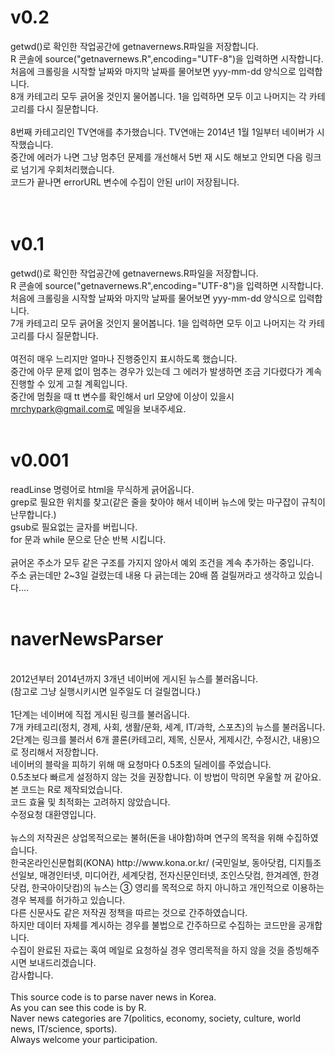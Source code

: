 # v0.2<br>
getwd()로 확인한 작업공간에 getnavernews.R파일을 저장합니다.<br>
R 콘솔에 source("getnavernews.R",encoding="UTF-8")을 입력하면 시작합니다.<br>
처음에 크롤링을 시작할 날짜와 마지막 날짜를 물어보면 yyy-mm-dd 양식으로 입력합니다.<br>
8개 카테고리 모두 긁어올 것인지 물어봅니다. 1을 입력하면 모두 이고 나머지는 각 카테고리를 다시 질문합니다.<br>
<br>
8번째 카테고리인 TV연애를 추가했습니다. TV연애는 2014년 1월 1일부터 네이버가 시작했습니다.<br>
중간에 에러가 나면 그냥 멈추던 문제를 개선해서 5번 재 시도 해보고 안되면 다음 링크로 넘기게 우회처리했습니다.<br>
코드가 끝나면 errorURL 변수에 수집이 안된 url이 저장됩니다.<br>
<br>
<br>
# v0.1<br>
getwd()로 확인한 작업공간에 getnavernews.R파일을 저장합니다.<br>
R 콘솔에 source("getnavernews.R",encoding="UTF-8")을 입력하면 시작합니다.<br>
처음에 크롤링을 시작할 날짜와 마지막 날짜를 물어보면 yyy-mm-dd 양식으로 입력합니다.<br>
7개 카테고리 모두 긁어올 것인지 물어봅니다. 1을 입력하면 모두 이고 나머지는 각 카테고리를 다시 질문합니다.<br>
<br>
여전히 매우 느리지만 얼마나 진행중인지 표시하도록 했습니다.<br>
중간에 아무 문제 없이 멈추는 경우가 있는데 그 에러가 발생하면 조금 기다렸다가 계속 진행할 수 있게 고칠 계획입니다.<br>
중간에 멈췄을 때 tt 변수를 확인해서 url 모양에 이상이 있을시 mrchypark@gmail.com로 메일을 보내주세요.<br>
<br>
# v0.001<br>
readLinse 명령어로 html을 무식하게 긁어옵니다.<br>
grep로 필요한 위치를 찾고(같은 줄을 찾아야 해서 네이버 뉴스에 맞는 마구잡이 규칙이 난무합니다.)<br>
gsub로 필요없는 글자를 버립니다.<br>
for 문과 while 문으로 단순 반복 시킵니다.<br>
<br>
긁어온 주소가 모두 같은 구조를 가지지 않아서 예외 조건을 계속 추가하는 중입니다.<br>
주소 긁는데만 2~3일 걸렸는데 내용 다 긁는데는 20배 쯤 걸릴꺼라고 생각하고 있습니다....<br>
<br>
# naverNewsParser
<br>
2012년부터 2014년까지 3개년 네이버에 게시된 뉴스를 불러옵니다.<br>
(참고로 그냥 실행시키시면 일주일도 더 걸릴껍니다.)<br>
<br>
1단계는 네이버에 직접 게시된 링크를 불러옵니다.<br>
7개 카테고리(정치, 경제, 사회, 생활/문화, 세계, IT/과학, 스포츠)의 뉴스를 불러옵니다.<br>
2단계는 링크를 불러서 6개 콜론(카테고리, 제목, 신문사, 게제시간, 수정시간, 내용)으로 정리해서 저장합니다.<br>
네이버의 블락을 피하기 위해 매 요청마다 0.5초의 딜레이를 주었습니다.<br>
0.5초보다 빠르게 설정하지 않는 것을 권장합니다. 이 방법이 막히면 우울할 꺼 같아요.<br>
본 코드는 R로 제작되었습니다.<br>
코드 효율 및 최적화는 고려하지 않았습니다.<br>
수정요청 대환영입니다.<br>
<br>
뉴스의 저작권은 상업목적으로는 불허(돈을 내야함)하며 연구의 목적을 위해 수집하였습니다.<br>
한국온라인신문협회(KONA) http://www.kona.or.kr/ (국민일보, 동아닷컴, 디지틀조선일보, 매경인터넷, 미디어칸, 세계닷컴,
전자신문인터넷, 조인스닷컴, 한겨레엔, 한경닷컴, 한국아이닷컴)의 뉴스는 ③ 영리를 목적으로 하지 아니하고 개인적으로 이용하는 경우 복제를 허가하고 있습니다.<br>
다른 신문사도 같은 저작권 정책을 따르는 것으로 간주하였습니다.<br>
하지만 데이터 자체를 계시하는 경우를 불법으로 간주하므로 수집하는 코드만을 공개합니다.<br>
수집이 완료된 자료는 혹여 메일로 요청하실 경우 영리목적을 하지 않을 것을 증빙해주시면 보내드리겠습니다.<br>
감사합니다.<br>
<br>
This source code is to parse naver news in Korea.<br>
As you can see this code is by R.<br>
Naver news categories are 7(politics, economy, society, culture, world news, IT/science, sports).<br>
Always welcome your participation.<br>



 
